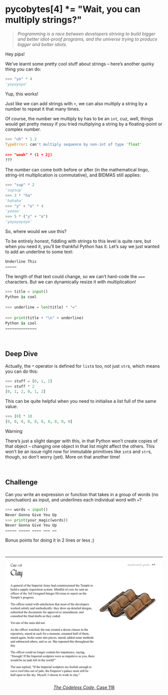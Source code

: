 # pycobytes[4] *= "Wait, you can multiply strings?"
<!-- #SQUARK live!
| dest = 04
| head = "Wait, you can multiply strings?"
| index = 04
| shard = strings / operators / tricks / challenge
| date = 2024 June 27
-->

> *Programming is a race between developers striving to build bigger and better idiot-proof programs, and the universe trying to produce bigger and better idiots.*

Hey pips!

We’ve learnt some pretty cool stuff about strings – here’s another quirky thing you can do:

```py
>>> "yo" * 4
'yoyoyoyo'
```

Yup, this works!

Just like we can add strings with `+`, we can also multiply a string by a number to repeat it that many times.

Of course, the number we multiply by has to be an `int`, cuz, well, things would get pretty messy if you tried multiplying a string by a floating-point or complex number.

```py
>>> "uh" * 1.2
TypeError: can't multiply sequence by non-int of type 'float'

>>> "woah" * (1 + 2j)
???
```

The number can come both before or after (in the mathematical lingo, string-int multiplication is commutative), and BIDMAS still applies:

```py
>>> "sup" * 2
'supsup'
>>> 3 * "ha"
'hahaha'
>>> "y" + "o" * 4
'yoooo'
>>> 5 * ("y" + "o")
'yoyoyoyoyo'
```

So, where would we use this?

To be entirely honest, fiddling with strings to this level is quite rare, but when you need it, you’ll be thankful Python has it. Let’s say we just wanted to add an underline to some text:

```py
Underline This
=====
```

The length of that text could change, so we can’t hard-code the `===` characters. But we can dynamically resize it with multiplication!

```py
>>> title = input()
Python is cool

>>> underline = len(title) * "="

>>> print(title + "\n" + underline)
Python is cool
==============
```


<br>


## Deep Dive

Actually, the `*` operator is defined for `list`s too, not just `str`s, which means you can do this:

```py
>>> stuff = [0, 1, 2]
>>> stuff * 2
[0, 1, 2, 0, 1, 2]
```

This can be quite helpful when you need to initialise a list full of the same value:

```py
>>> [0] * 10
[0, 0, 0, 0, 0, 0, 0, 0, 0, 0]
```

> [!Warning]
> There’s just a slight danger with this, in that Python won’t create copies of that object – changing one object in that list might affect the others. This won’t be an issue right now for immutable primitives like `int`s and `str`s, though, so don’t worry (yet). More on that another time!


<br>


## Challenge

Can you write an expression or function that takes in a group of words (no punctuation) as input, and underlines each individual word with `=`?

```py
>>> words = input()
Never Gonna Give You Up
>>> print(your_magic(words))
Never Gonna Give You Up
===== ===== ==== === ==
```

Bonus points for doing it in 2 lines or less ;)


<br>


---

<div align="center">

[![The Codeless Code, Case 118](../assets/issues/04-codeless.jpeg)](http://thecodelesscode.com/case/118)

[*The Codeless Code*, Case 118](http://thecodelesscode.com/case/118)

</div>
